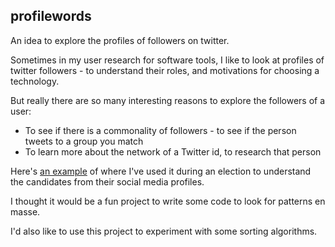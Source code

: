 profilewords
------------

An idea to explore the profiles of followers on twitter.

Sometimes in my user research for software tools, I like to look at profiles of twitter followers - to understand their roles, and motivations for choosing a technology.

But really there are so many interesting reasons to explore the followers of a user:

- To see if there is a commonality of followers - to see if the person tweets to a group you match
- To learn more about the network of a Twitter id, to research that person

Here's [an example](http://goo.gl/IgzYUG "Blog about followers profiles of election candidates") of where I've used it during an election to understand the candidates from their social media profiles.

I thought it would be a fun project to write some code to look for patterns en masse.

I'd also like to use this project to experiment with some sorting algorithms.



